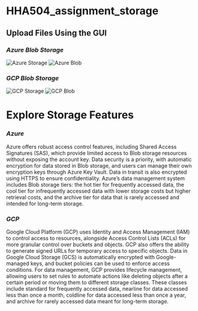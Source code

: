 # HHA504_assignment_storage
## Upload Files Using the GUI
### *Azure Blob Storage*

![Azure Storage](https://github.com/user-attachments/assets/6690a0fc-c296-41a9-8c75-9d0d149b3a72)
![Azure Blob]()
### *GCP Blob Storage*
![GCP Storage]()
![GCP Blob]()
# Explore Storage Features
### *Azure*
Azure offers robust access control features, including Shared Access Signatures (SAS), which provide limited access to Blob storage resources without exposing the account key. Data security is a priority, with automatic encryption for data stored in Blob storage, and users can manage their own encryption keys through Azure Key Vault. Data in transit is also encrypted using HTTPS to ensure confidentiality. Azure’s data management system includes Blob storage tiers: the hot tier for frequently accessed data, the cool tier for infrequently accessed data with lower storage costs but higher retrieval costs, and the archive tier for data that is rarely accessed and intended for long-term storage.

### *GCP*
Google Cloud Platform (GCP) uses Identity and Access Management (IAM) to control access to resources, alongside Access Control Lists (ACLs) for more granular control over buckets and objects. GCP also offers the ability to generate signed URLs for temporary access to specific objects. Data in Google Cloud Storage (GCS) is automatically encrypted with Google-managed keys, and bucket policies can be used to enforce access conditions. For data management, GCP provides lifecycle management, allowing users to set rules to automate actions like deleting objects after a certain period or moving them to different storage classes. These classes include standard for frequently accessed data, nearline for data accessed less than once a month, coldline for data accessed less than once a year, and archive for rarely accessed data meant for long-term storage.
